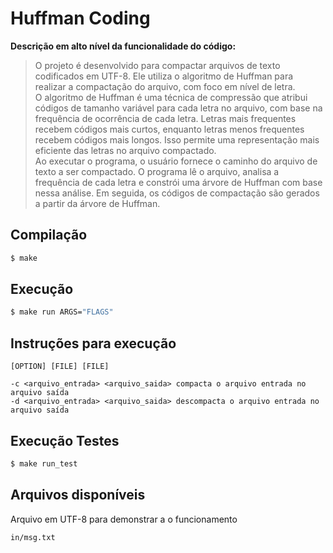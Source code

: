 # Huffman Coding

**Descrição em alto nível da funcionalidade do código:**
>O projeto é desenvolvido para compactar arquivos de texto codificados em UTF-8. Ele utiliza o algoritmo de Huffman para realizar a compactação do arquivo, com foco em nível de letra.<br/>
O algoritmo de Huffman é uma técnica de compressão que atribui códigos de tamanho variável para cada letra no arquivo, com base na frequência de ocorrência de cada letra. Letras mais frequentes recebem códigos mais curtos, enquanto letras menos frequentes recebem códigos mais longos. Isso permite uma representação mais eficiente das letras no arquivo compactado.<br/>
Ao executar o programa, o usuário fornece o caminho do arquivo de texto a ser compactado. O programa lê o arquivo, analisa a frequência de cada letra e constrói uma árvore de Huffman com base nessa análise. Em seguida, os códigos de compactação são gerados a partir da árvore de Huffman.

## **Compilação**

```bash
$ make

```
## **Execução**
```bash
$ make run ARGS="FLAGS"
```

## **Instruções para execução**
```
[OPTION] [FILE] [FILE]

-c <arquivo_entrada> <arquivo_saida> compacta o arquivo entrada no arquivo saída  
-d <arquivo_entrada> <arquivo_saida> descompacta o arquivo entrada no arquivo saída  
```
## **Execução Testes**

```bash
$ make run_test
```

## **Arquivos disponíveis**
Arquivo em UTF-8 para demonstrar a o funcionamento
```
in/msg.txt
```

